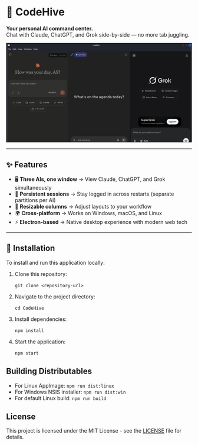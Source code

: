 # 🐝 CodeHive

**Your personal AI command center.**  
Chat with Claude, ChatGPT, and Grok side-by-side — no more tab juggling.

<p align="center">
  <img src="https://github.com/AhmedShaikh0/CodeHive/blob/main/images/tricode.png?raw=true" alt="CodeHive Screenshot" width="800"/>
</p>

---

## ✨ Features

- 🖥 **Three AIs, one window** → View Claude, ChatGPT, and Grok simultaneously  
- 📌 **Persistent sessions** → Stay logged in across restarts (separate partitions per AI)  
- 🔀 **Resizable columns** → Adjust layouts to your workflow  
- 🌍 **Cross-platform** → Works on Windows, macOS, and Linux  
- ⚡ **Electron-based** → Native desktop experience with modern web tech  

---

## 🚀 Installation

To install and run this application locally:

1. Clone this repository:
   ```
   git clone <repository-url>
   ```

2. Navigate to the project directory:
   ```
   cd CodeHive
   ```

3. Install dependencies:
   ```
   npm install
   ```

4. Start the application:
   ```
   npm start
   ```

## Building Distributables

- For Linux AppImage: `npm run dist:linux`
- For Windows NSIS installer: `npm run dist:win`
- For default Linux build: `npm run build`

## License

This project is licensed under the MIT License - see the [LICENSE](LICENSE) file for details.
